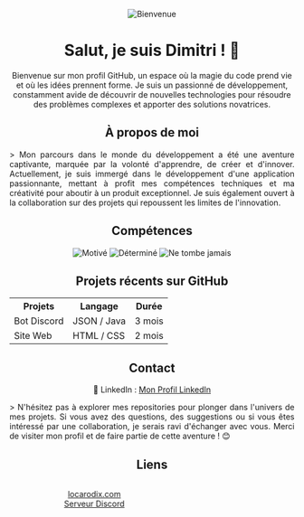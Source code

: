 <div style="text-align: justify;">

  <p align="center">
    <img src="https://img.shields.io/badge/Bienvenue%20sur%20mon%20profil%20GitHub!-%F0%9F%8E%89-blueviolet" alt="Bienvenue">
  </p>

  <h1 align="center">Salut, je suis Dimitri ! 🚀</h1>

  <p align="center">Bienvenue sur mon profil GitHub, un espace où la magie du code prend vie et où les idées prennent forme. Je suis un passionné de développement, constamment avide de découvrir de nouvelles technologies pour résoudre des problèmes complexes et apporter des solutions novatrices.</p>

  <h2 align="center">À propos de moi</h2>
  <p style="text-align: justify;">> Mon parcours dans le monde du développement a été une aventure captivante, marquée par la volonté d'apprendre, de créer et d'innover. Actuellement, je suis immergé dans le développement d'une application passionnante, mettant à profit mes compétences techniques et ma créativité pour aboutir à un produit exceptionnel. Je suis également ouvert à la collaboration sur des projets qui repoussent les limites de l'innovation.</p>

  <h2 align="center">Compétences</h2>

  <p align="center">
    <img src="https://img.shields.io/badge/Motivé-%2343853D" alt="Motivé">
    <img src="https://img.shields.io/badge/Déterminé-%232196F3" alt="Déterminé">
    <img src="https://img.shields.io/badge/Ne%20tombe%20jamais-%23E44D26" alt="Ne tombe jamais">
    <!-- Ajoutez autant de badges que nécessaire -->
  </p>

  <h2 align="center">Projets récents sur GitHub</h2>

  <div align="center">
    <table>
      <tr>
        <th>Projets</th>
        <th>Langage</th>
        <th>Durée</th>
      </tr>
      <tr>
        <td>Bot Discord</td>
        <td>JSON / Java</td>
        <td>3 mois</td>
      </tr>
      <tr>
        <td>Site Web</td>
        <td>HTML / CSS</td>
        <td>2 mois</td>
      </tr>
      <!-- Ajoutez d'autres projets et durées ici -->
    </table>
  </div>

  <h2 align="center">Contact</h2>

  <p align="center">
    💼 LinkedIn : <a target="_blank" href="https://fr.linkedin.com/in/dimitri-hamelin-15b854256?original_referer=https%3A%2F%2Fwww.google.com%2F">Mon Profil LinkedIn</a>
  </p>

  <p style="text-align: justify;"> > N'hésitez pas à explorer mes repositories pour plonger dans l'univers de mes projets. Si vous avez des questions, des suggestions ou si vous êtes intéressé par une collaboration, je serais ravi d'échanger avec vous. Merci de visiter mon profil et de faire partie de cette aventure ! 😊</p>

  <h2 align="center">Liens</h2>

  <marquee behavior="scroll" direction="right" scrollamount="8">
    <p align="center">
      <a href="https://locarodix.com" target="_blank">locarodix.com</a> <br>
      <a href="https://discord.gg/penncVytFW" target="_blank">Serveur Discord</a>
    </p>
  </marquee>

</div>
